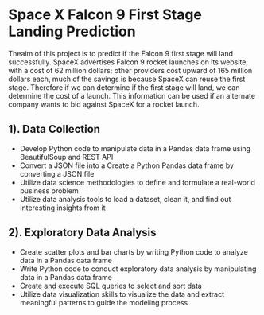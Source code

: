 # Space X Falcon 9 First Stage Landing Prediction
Theaim of this project is to predict if the Falcon 9 first stage will land successfully. SpaceX advertises Falcon 9 rocket launches on its website, with a cost of 62 million dollars; other providers cost upward of 165 million dollars each, much of the savings is because SpaceX can reuse the first stage. Therefore if we can determine if the first stage will land, we can determine the cost of a launch. This information can be used if an alternate company wants to bid against SpaceX for a rocket launch. 

## 1). Data Collection 
- Develop Python code to manipulate data in a Pandas data frame using BeautifulSoup and REST API
- Convert a JSON file into a Create a Python Pandas data frame by converting a JSON file
- Utilize data science methodologies to define and formulate a real-world business problem
- Utilize data analysis tools to load a dataset, clean it, and find out interesting insights from it

## 2). Exploratory Data Analysis 
- Create scatter plots and bar charts by writing Python code to analyze data in a Pandas data frame
- Write Python code to conduct exploratory data analysis by manipulating data in a Pandas data frame
- Create and execute SQL queries to select and sort data
- Utilize data visualization skills to visualize the data and extract meaningful patterns to guide the modeling process

